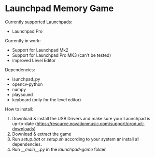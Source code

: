 # Launchpad Memory Game

Currently supported Launchpads:
- Launchpad Pro

Currently in work:
- Support for Launchpad Mk2
- Support for Launchpad Pro MK3 (can't be tested)
- Improved Level Editor

Dependencies:
- launchpad_py
- opencv-python
- numpy
- playsound 
- keyboard (only for the level editor)

How to install:
1. Download & install the USB Drivers and make sure your Launchpad is up-to-date (https://resource.novationmusic.com/support/product-downloads)
2. Download & extract the game 
3. Run _setup.bat_ or _setup.sh_ according to your system __or__ install all dependencies.
4. Run _\_\_main\_\_.py_ in the _launchpad-game_ folder
